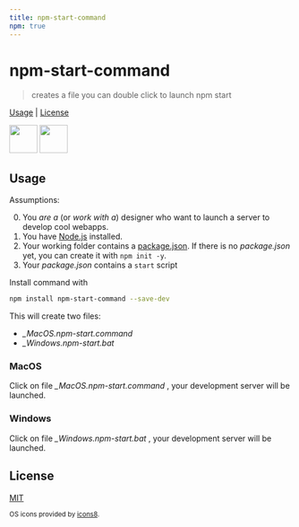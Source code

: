 ```yaml
---
title: npm-start-command
npm: true
---
```

# npm-start-command

> creates a file you can double click to launch npm start

[Usage](#usage) |
[License](#license)

<img src="https://g14n.info/os-icons8/Apple-50.png" width="50" height="50" />
<img src="https://g14n.info/os-icons8/Windows8-50.png" width="50" height="50" />

## Usage

Assumptions:

0. You *are a* (or *work with a*) designer who want to launch a server to develop cool webapps.
1. You have [Node.js](https://nodejs.org/en/) installed.
2. Your working folder contains a [package.json](https://docs.npmjs.com/files/package.json). If there is no *package.json* yet, you can create it with `npm init -y`.
3. Your *package.json* contains a `start` script


Install command with

```bash
npm install npm-start-command --save-dev
```

This will create two files:

- *_MacOS.npm-start.command*
- *_Windows.npm-start.bat*

### MacOS

Click on file *_MacOS.npm-start.command* , your development server will be launched.

### Windows

Click on file *_Windows.npm-start.bat* , your development server will be launched.

## License

[MIT](http://g14n.info/mit-license/)

<sub>OS icons provided by <a href="https://icons8.com/">icons8</a>.</sub>
